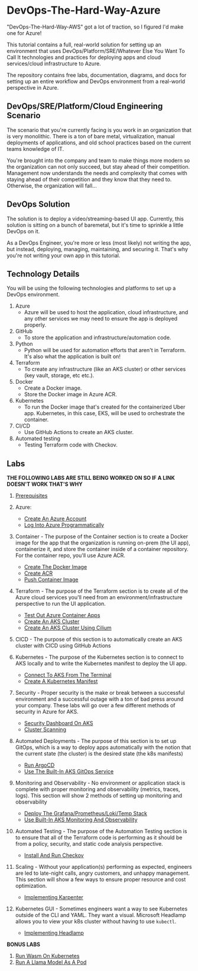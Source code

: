 # DevOps-The-Hard-Way-Azure
"DevOps-The-Hard-Way-AWS" got a lot of traction, so I figured I'd make one for Azure!

This tutorial contains a full, real-world solution for setting up an environment that uses DevOps/Platform/SRE/Whatever Else You Want To Call It technologies and practices for deploying apps and cloud services/cloud infrastructure to Azure.

The repository contains free labs, documentation, diagrams, and docs for setting up an entire workflow and DevOps environment from a real-world perspective in Azure.

## DevOps/SRE/Platform/Cloud Engineering Scenario
The scenario that you're currently facing is you work in an organization that is very monolithic. There is a ton of bare metal, virtualization, manual deployments of applications, and old school practices based on the current teams knowledge of IT.

You're brought into the company and team to make things more modern so the organization can not only succeed, but stay ahead of their competition. Management now understands the needs and complexity that comes with staying ahead of their competition and they know that they need to. Otherwise, the organization will fall...

## DevOps Solution
The solution is to deploy a video/streaming-based UI app. Currently, this solution is sitting on a bunch of baremetal, but it's time to sprinkle a little DevOps on it.



As a DevOps Engineer, you're more or less (most likely) not writing the app, but instead, deploying, managing, maintaining, and securing it. That's why you're not writing your own app in this tutorial.

## Technology Details
You will be using the following technologies and platforms to set up a DevOps environment.

1. Azure
    - Azure will be used to host the application, cloud infrastructure, and any other services we may need to ensure the app is deployed properly.
2. GitHub
    - To store the application and infrastructure/automation code.
3. Python
    - Python will be used for automation efforts that aren't in Terraform. It's also what the application is built on!
4. Terraform
   - To create any infrastructure (like an AKS cluster) or other services (key vault, storage, etc etc.).
5. Docker
   - Create a Docker image.
   - Store the Docker image in Azure ACR.
6. Kubernetes
   - To run the Docker image that's created for the containerized Uber app. Kubernetes, in this case, EKS, will be used to orchestrate the container.
7. CI/CD
   - Use GitHub Actions to create an AKS cluster.
8. Automated testing
    - Testing Terraform code with Checkov.
  
## Labs

**THE FOLLOWING LABS ARE STILL BEING WORKED ON SO IF A LINK DOESN'T WORK THAT'S WHY**

1. [Prerequisites](https://github.com/AdminTurnedDevOps/DevOps-The-Hard-Way-Azure/blob/main/prerequisites.md)

2. Azure:
    - [Create An Azure Account](https://github.com/AdminTurnedDevOps/DevOps-The-Hard-Way-Azure/blob/main/azure-setup/create-account.md)
    - [Log Into Azure Programmatically](https://github.com/AdminTurnedDevOps/DevOps-The-Hard-Way-Azure/blob/main/azure-setup/cli-setup.md)

3. Container - The purpose of the Container section is to create a Docker image for the app that the organization is running on-prem (the UI app), containerize it, and store the container inside of a container repository. For the container repo, you'll use Azure ACR.
    - [Create The Docker Image](https://github.com/AdminTurnedDevOps/DevOps-The-Hard-Way-Azure/blob/main/container/create-docker-image.md)
    - [Create ACR]()
    - [Push Container Image]()

4. Terraform - The purpose of the Terraform section is to create all of the Azure cloud services you'll need from an environment/infrastructure perspective to run the UI application.
    - [Test Out Azure Container Apps]()
    - [Create An AKS Cluster]()
    - [Create An AKS Cluster Using Cilium]()

5. CICD - The purpose of this section is to automatically create an AKS cluster with CICD using GitHub Actions

6. Kubernetes - The purpose of the Kubernetes section is to connect to AKS locally and to write the Kubernetes manifest to deploy the UI app.
    - [Connect To AKS From The Terminal]()
    - [Create A Kubernetes Manifest]()

7. Security - Proper security is the make or break between a successful environment and a successful outage with a ton of bad press around your company. These labs will go over a few different methods of security in Azure for AKS.
    - [Security Dashboard On AKS]()
    - [Cluster Scanning]()

8. Automated Deployments - The purpose of this section is to set up GitOps, which is a way to deploy apps automatically with the notion that the current state (the cluster) is the desired state (the k8s manifests)
    - [Run ArgoCD]()
    - [Use The Built-In AKS GitOps Service]()

9. Monitoring and Observability - No environment or application stack is complete with proper monitoring and observability (metrics, traces, logs). This section will show 2 methods of setting up monitoring and observability
    - [Deploy The Grafana/Prometheus/Loki/Temp Stack]()
    - [Use Built-In AKS Monitoring And Observability]()

10. Automated Testing - The purpose of the Automation Testing section is to ensure that all of the Terraform code is performing as it should be from a policy, security, and static code analysis perspective.
    - [Install And Run Checkov]()

11. Scaling - Without your application(s) performing as expected, engineers are led to late-night calls, angry customers, and unhappy management. This section will show a few ways to ensure proper resource and cost optimization.
    - [Implementing Karpenter]()

12. Kubernetes GUI - Sometimes engineers want a way to see Kubernetes outside of the CLI and YAML. They want a visual. Microsoft Headlamp allows you to view your k8s cluster without having to use `kubectl`.
    - [Implementing Headlamp]()

    
**BONUS LABS**
1. [Run Wasm On Kubernetes]()
1. [Run A Llama Model As A Pod]()


